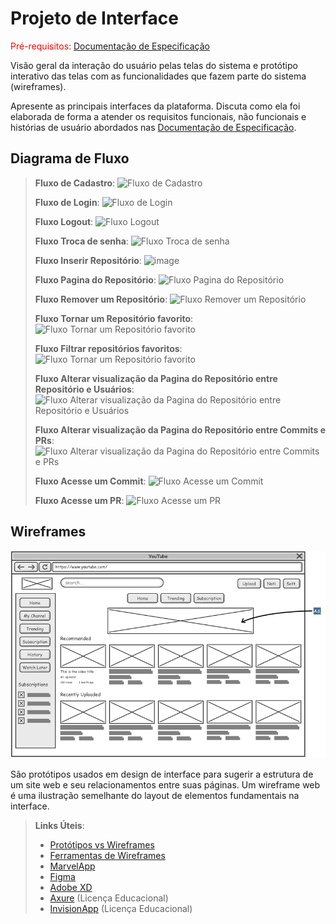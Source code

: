 
# Projeto de Interface

<span style="color:red">Pré-requisitos: <a href="2-Especificação do Projeto.md"> Documentação de Especificação</a></span>

Visão geral da interação do usuário pelas telas do sistema e protótipo interativo das telas com as funcionalidades que fazem parte do sistema (wireframes).

 Apresente as principais interfaces da plataforma. Discuta como ela foi elaborada de forma a atender os requisitos funcionais, não funcionais e histórias de usuário abordados nas <a href="2-Especificação do Projeto.md"> Documentação de Especificação</a>.

## Diagrama de Fluxo
> **Fluxo de Cadastro**:
> ![Fluxo de Cadastro](https://github.com/ICEI-PUC-Minas-PMV-ADS/pmv-ads-2024-1-e2-proj-int-t6-repoinsight/assets/80174882/84311872-55e0-4d63-b467-6645a742214a)
>
> **Fluxo de Login**:
> ![Fluxo de Login](https://github.com/ICEI-PUC-Minas-PMV-ADS/pmv-ads-2024-1-e2-proj-int-t6-repoinsight/assets/80174882/f63a6a2a-1057-4f0a-870e-33c65869be85)
>
> **Fluxo Logout**:
> ![Fluxo Logout](https://github.com/ICEI-PUC-Minas-PMV-ADS/pmv-ads-2024-1-e2-proj-int-t6-repoinsight/assets/80174882/649cd292-cba9-43a6-9000-1d59b28a1a8a)
>
> **Fluxo Troca de senha**:
> ![Fluxo Troca de senha](https://github.com/ICEI-PUC-Minas-PMV-ADS/pmv-ads-2024-1-e2-proj-int-t6-repoinsight/assets/80174882/eb1f9a7f-2859-434e-a1e8-c86311b096c1)
>
> **Fluxo Inserir Repositório**:
> ![image](https://github.com/ICEI-PUC-Minas-PMV-ADS/pmv-ads-2024-1-e2-proj-int-t6-repoinsight/assets/80174882/3de771ee-1099-4c5c-b689-5f7a8a406270)
>
> **Fluxo Pagina do Repositório**:
> ![Fluxo Pagina do Repositório](https://github.com/ICEI-PUC-Minas-PMV-ADS/pmv-ads-2024-1-e2-proj-int-t6-repoinsight/assets/80174882/2f645d6b-69fc-436b-bed3-9d5aeb7972d0)
>
> **Fluxo Remover um Repositório**:
> ![Fluxo Remover um Repositório](https://github.com/ICEI-PUC-Minas-PMV-ADS/pmv-ads-2024-1-e2-proj-int-t6-repoinsight/assets/80174882/24d2ac27-d25f-4053-9d86-40bb9e74dc4b)
>
> **Fluxo Tornar um Repositório favorito**:
> ![Fluxo Tornar um Repositório favorito](https://github.com/ICEI-PUC-Minas-PMV-ADS/pmv-ads-2024-1-e2-proj-int-t6-repoinsight/assets/80174882/68f96ecd-da53-44d9-bd65-2a06bab2faaf)
>
> **Fluxo Filtrar repositórios favoritos**:
> ![Fluxo Tornar um Repositório favorito](https://github.com/ICEI-PUC-Minas-PMV-ADS/pmv-ads-2024-1-e2-proj-int-t6-repoinsight/assets/80174882/41cd1a22-59ac-438a-ad85-ad06311e25c5)
>
> **Fluxo Alterar visualização da Pagina do Repositório entre Repositório e Usuários**:
> ![Fluxo Alterar visualização da Pagina do Repositório entre Repositório e Usuários](https://github.com/ICEI-PUC-Minas-PMV-ADS/pmv-ads-2024-1-e2-proj-int-t6-repoinsight/assets/80174882/4cfae47b-cc3f-47dc-9b47-9db2b6ae0895)
>
> **Fluxo Alterar visualização da Pagina do Repositório entre Commits e PRs**:
> ![Fluxo Alterar visualização da Pagina do Repositório entre Commits e PRs](https://github.com/ICEI-PUC-Minas-PMV-ADS/pmv-ads-2024-1-e2-proj-int-t6-repoinsight/assets/80174882/a3a86f5b-9f5e-40a2-baea-bcf8ddda80c3)
>
> **Fluxo Acesse um Commit**:
> ![Fluxo Acesse um Commit](https://github.com/ICEI-PUC-Minas-PMV-ADS/pmv-ads-2024-1-e2-proj-int-t6-repoinsight/assets/80174882/5ec555c2-d178-48b7-b82d-8944ec231988)
>
> **Fluxo Acesse um PR**:
> ![Fluxo Acesse um PR](https://github.com/ICEI-PUC-Minas-PMV-ADS/pmv-ads-2024-1-e2-proj-int-t6-repoinsight/assets/80174882/33657acc-d604-403b-9888-5fc1c0dad2e3)

## Wireframes

![Exemplo de Wireframe](img/wireframe-example.png)

São protótipos usados em design de interface para sugerir a estrutura de um site web e seu relacionamentos entre suas páginas. Um wireframe web é uma ilustração semelhante do layout de elementos fundamentais na interface.
 
> **Links Úteis**:
> - [Protótipos vs Wireframes](https://www.nngroup.com/videos/prototypes-vs-wireframes-ux-projects/)
> - [Ferramentas de Wireframes](https://rockcontent.com/blog/wireframes/)
> - [MarvelApp](https://marvelapp.com/developers/documentation/tutorials/)
> - [Figma](https://www.figma.com/)
> - [Adobe XD](https://www.adobe.com/br/products/xd.html#scroll)
> - [Axure](https://www.axure.com/edu) (Licença Educacional)
> - [InvisionApp](https://www.invisionapp.com/) (Licença Educacional)
